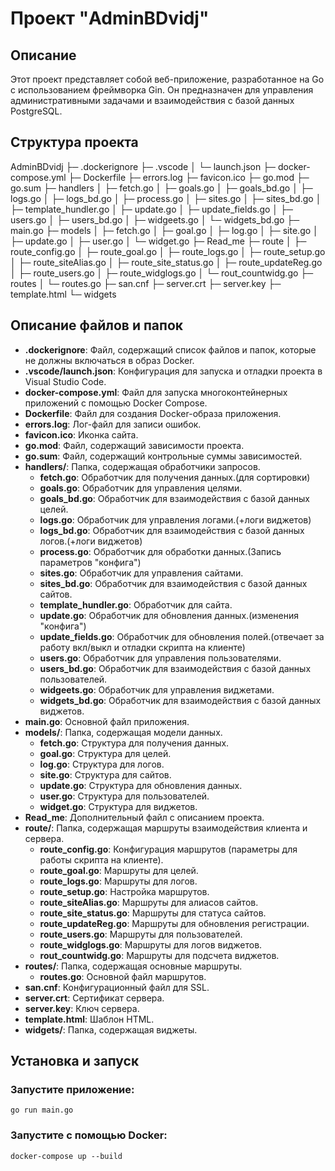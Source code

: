 # Проект "AdminBDvidj"

## Описание

Этот проект представляет собой веб-приложение, разработанное на Go с использованием фреймворка Gin. Он предназначен для управления административными задачами и взаимодействия с базой данных PostgreSQL.

## Структура проекта

AdminBDvidj
├─ .dockerignore
├─ .vscode
│  └─ launch.json
├─ docker-compose.yml
├─ Dockerfile
├─ errors.log
├─ favicon.ico
├─ go.mod
├─ go.sum
├─ handlers
│  ├─ fetch.go
│  ├─ goals.go
│  ├─ goals_bd.go
│  ├─ logs.go
│  ├─ logs_bd.go
│  ├─ process.go
│  ├─ sites.go
│  ├─ sites_bd.go
│  ├─ template_hundler.go
│  ├─ update.go
│  ├─ update_fields.go
│  ├─ users.go
│  ├─ users_bd.go
│  ├─ widgeets.go
│  └─ widgets_bd.go
├─ main.go
├─ models
│  ├─ fetch.go
│  ├─ goal.go
│  ├─ log.go
│  ├─ site.go
│  ├─ update.go
│  ├─ user.go
│  └─ widget.go
├─ Read_me
├─ route
│  ├─ route_config.go
│  ├─ route_goal.go
│  ├─ route_logs.go
│  ├─ route_setup.go
│  ├─ route_siteAlias.go
│  ├─ route_site_status.go
│  ├─ route_updateReg.go
│  ├─ route_users.go
│  ├─ route_widglogs.go
│  └─ rout_countwidg.go
├─ routes
│  └─ routes.go
├─ san.cnf
├─ server.crt
├─ server.key
├─ template.html
└─ widgets


## Описание файлов и папок

- **.dockerignore**: Файл, содержащий список файлов и папок, которые не должны включаться в образ Docker.
- **.vscode/launch.json**: Конфигурация для запуска и отладки проекта в Visual Studio Code.
- **docker-compose.yml**: Файл для запуска многоконтейнерных приложений с помощью Docker Compose.
- **Dockerfile**: Файл для создания Docker-образа приложения.
- **errors.log**: Лог-файл для записи ошибок.
- **favicon.ico**: Иконка сайта.
- **go.mod**: Файл, содержащий зависимости проекта.
- **go.sum**: Файл, содержащий контрольные суммы зависимостей.
- **handlers/**: Папка, содержащая обработчики запросов.
  - **fetch.go**: Обработчик для получения данных.(для сортировки)
  - **goals.go**: Обработчик для управления целями.
  - **goals_bd.go**: Обработчик для взаимодействия с базой данных целей.
  - **logs.go**: Обработчик для управления логами.(+логи виджетов)
  - **logs_bd.go**: Обработчик для взаимодействия с базой данных логов.(+логи виджетов)
  - **process.go**: Обработчик для обработки данных.(Запись параметров "конфига")
  - **sites.go**: Обработчик для управления сайтами.
  - **sites_bd.go**: Обработчик для взаимодействия с базой данных сайтов.
  - **template_hundler.go**: Обработчик для сайта.
  - **update.go**: Обработчик для обновления данных.(изменения "конфига")
  - **update_fields.go**: Обработчик для обновления полей.(отвечает за работу вкл/выкл и отладки скрипта на клиенте)
  - **users.go**: Обработчик для управления пользователями.
  - **users_bd.go**: Обработчик для взаимодействия с базой данных пользователей.
  - **widgeets.go**: Обработчик для управления виджетами.
  - **widgets_bd.go**: Обработчик для взаимодействия с базой данных виджетов.
- **main.go**: Основной файл приложения.
- **models/**: Папка, содержащая модели данных.
  - **fetch.go**: Структура для получения данных.
  - **goal.go**: Структура для целей.
  - **log.go**: Структура для логов.
  - **site.go**: Структура для сайтов.
  - **update.go**: Структура для обновления данных.
  - **user.go**: Структура для пользователей.
  - **widget.go**: Структура для виджетов.
- **Read_me**: Дополнительный файл с описанием проекта.
- **route/**: Папка, содержащая маршруты взаимодействия клиента и сервера.
  - **route_config.go**: Конфигурация маршрутов (параметры для работы скрипта на клиенте).
  - **route_goal.go**: Маршруты для целей.
  - **route_logs.go**: Маршруты для логов.
  - **route_setup.go**: Настройка маршрутов.
  - **route_siteAlias.go**: Маршруты для алиасов сайтов.
  - **route_site_status.go**: Маршруты для статуса сайтов.
  - **route_updateReg.go**: Маршруты для обновления регистрации.
  - **route_users.go**: Маршруты для пользователей.
  - **route_widglogs.go**: Маршруты для логов виджетов.
  - **rout_countwidg.go**: Маршруты для подсчета виджетов.
- **routes/**: Папка, содержащая основные маршруты.
  - **routes.go**: Основной файл маршрутов.
- **san.cnf**: Конфигурационный файл для SSL.
- **server.crt**: Сертификат сервера.
- **server.key**: Ключ сервера.
- **template.html**: Шаблон HTML.
- **widgets/**: Папка, содержащая виджеты.

## Установка и запуск

### Запустите приложение:
```go run main.go```


### Запустите с помощью Docker:

```docker-compose up --build```